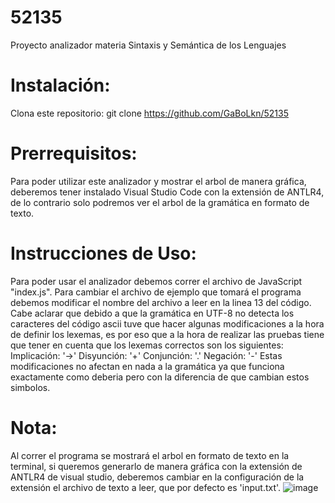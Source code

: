 # 52135
Proyecto analizador materia Sintaxis y Semántica de los Lenguajes

# Instalación:
Clona este repositorio: git clone https://github.com/GaBoLkn/52135

# Prerrequisitos:
Para poder utilizar este analizador y mostrar el arbol de manera gráfica, deberemos tener instalado Visual Studio Code con la extensión de ANTLR4, de lo contrario solo podremos ver el arbol de la gramática en formato de texto.

# Instrucciones de Uso:
Para poder usar el analizador debemos correr el archivo de JavaScript "index.js". Para cambiar el archivo de ejemplo que tomará el programa debemos modificar el nombre del archivo a leer en la linea 13 del código.
Cabe aclarar que debido a que la gramática en UTF-8 no detecta los caracteres del código ascii tuve que hacer algunas modificaciones a la hora de definir los lexemas, es por eso que a la hora de realizar las pruebas tiene que tener en cuenta que los lexemas correctos son los siguientes:
Implicación: '->'
Disyunción: '+'
Conjunción: '.'
Negación: '-'
Estas modificaciones no afectan en nada a la gramática ya que funciona exactamente como deberia pero con la diferencia de que cambian estos simbolos.

# Nota:
Al correr el programa se mostrará el arbol en formato de texto en la terminal, si queremos generarlo de manera gráfica con la extensión de ANTLR4 de visual studio, deberemos cambiar en la configuración de la extensión el archivo de texto a leer, que por defecto es 'input.txt'.
![image](https://github.com/user-attachments/assets/42007a19-1c4a-401b-bc82-aa6edbcc31a0)
